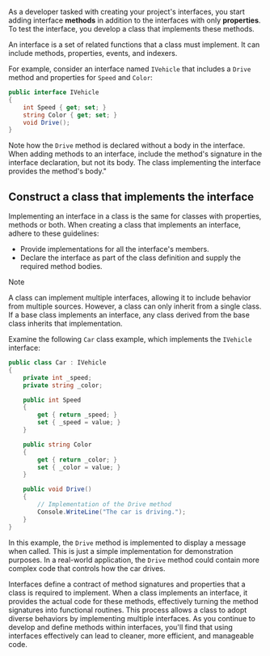 As a developer tasked with creating your project's interfaces, you start adding interface **methods** in addition to the interfaces with only **properties**. To test the interface, you develop a class that implements these methods.

An interface is a set of related functions that a class must implement. It can include methods, properties, events, and indexers.

For example, consider an interface named `IVehicle` that includes a `Drive` method and properties for `Speed` and `Color`:

```csharp
public interface IVehicle
{
    int Speed { get; set; }
    string Color { get; set; }
    void Drive();
}
```

Note how the `Drive` method is declared without a body in the interface. When adding methods to an interface, include the method's signature in the interface declaration, but not its body. The class implementing the interface provides the method's body."

## Construct a class that implements the interface

Implementing an interface in a class is the same for classes with properties, methods or both. When creating a class that implements an interface, adhere to these guidelines:

- Provide implementations for all the interface's members. 
- Declare the interface as part of the class definition and supply the required method bodies.

> [!NOTE]
> A class can implement multiple interfaces, allowing it to include behavior from multiple sources. However, a class can only inherit from a single class. If a base class implements an interface, any class derived from the base class inherits that implementation.

Examine the following `Car` class example, which implements the `IVehicle` interface:

```csharp
public class Car : IVehicle
{
    private int _speed;
    private string _color;

    public int Speed
    {
        get { return _speed; }
        set { _speed = value; }
    }

    public string Color
    {
        get { return _color; }
        set { _color = value; }
    }

    public void Drive()
    {
        // Implementation of the Drive method
        Console.WriteLine("The car is driving.");
    }
}
```

In this example, the `Drive` method is implemented to display a message when called. This is just a simple implementation for demonstration purposes. In a real-world application, the `Drive` method could contain more complex code that controls how the car drives.

Interfaces define a contract of method signatures and properties that a class is required to implement. When a class implements an interface, it provides the actual code for these methods, effectively turning the method signatures into functional routines. This process allows a class to adopt diverse behaviors by implementing multiple interfaces. As you continue to develop and define methods within interfaces, you'll find that using interfaces effectively can lead to cleaner, more efficient, and manageable code.
